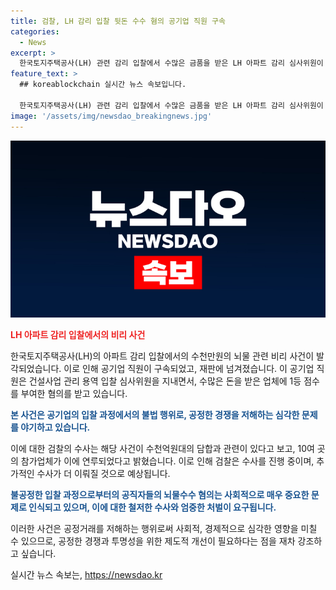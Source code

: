 ```yaml
---
title: 검찰, LH 감리 입찰 뒷돈 수수 혐의 공기업 직원 구속
categories:
  - News
excerpt: >
  한국토지주택공사(LH) 관련 감리 입찰에서 수많은 금품을 받은 LH 아파트 감리 심사위원이 구속 상태에 재판에 넘어갔다. 이 직원은 뇌물을 받고 참가업체에 1등 점수를 부여한 것으로 파악되며, 그 외에도 공무원과 교수 등 4명에 대한 구속영장이 청구되었다. 검찰은 담합 폭로 이후 타겟으로 삼았으며, 공정거래조사부는 제도개선 간담회를 개최하여 종합심사낙찰제 개선책 등을 논의 중이다. CBS노컷뉴스는 제보를 기다리고 있으며, 비리와 부당대우에 대한 정보를 제보할 것을 권고한다.
feature_text: >
  ## koreablockchain 실시간 뉴스 속보입니다.

  한국토지주택공사(LH) 관련 감리 입찰에서 수많은 금품을 받은 LH 아파트 감리 심사위원이 구속 상태에 재판에 넘어갔다. 이 직원은 뇌물을 받고 참가업체에 1등 점수를 부여한 것으로 파악되며, 그 외에도 공무원과 교수 등 4명에 대한 구속영장이 청구되었다. 검찰은 담합 폭로 이후 타겟으로 삼았으며, 공정거래조사부는 제도개선 간담회를 개최하여 종합심사낙찰제 개선책 등을 논의 중이다. CBS노컷뉴스는 제보를 기다리고 있으며, 비리와 부당대우에 대한 정보를 제보할 것을 권고한다.
image: '/assets/img/newsdao_breakingnews.jpg'
---
```


<p><img src="/assets/img/newsdao_breakingnews.jpg" alt="koreablockchain 속보" /></p>

<p><b><span style="color: #ee2323;">LH 아파트 감리 입찰에서의 비리 사건</span></b></p>

<p>한국토지주택공사(LH)의 아파트 감리 입찰에서의 수천만원의 뇌물 관련 비리 사건이 발각되었습니다. 이로 인해 공기업 직원이 구속되었고, 재판에 넘겨졌습니다. 이 공기업 직원은 건설사업 관리 용역 입찰 심사위원을 지내면서, 수많은 돈을 받은 업체에 1등 점수를 부여한 혐의를 받고 있습니다.</p>

<p><b><span style="color: #1a5490;">본 사건은 공기업의 입찰 과정에서의 불법 행위로, 공정한 경쟁을 저해하는 심각한 문제를 야기하고 있습니다.</span></b></p>

<p>이에 대한 검찰의 수사는 해당 사건이 수천억원대의 담합과 관련이 있다고 보고, 10여 곳의 참가업체가 이에 연루되었다고 밝혔습니다. 이로 인해 검찰은 수사를 진행 중이며, 추가적인 수사가 더 이뤄질 것으로 예상됩니다.</p>

<p><b><span style="color: #1a5490;">불공정한 입찰 과정으로부터의 공직자들의 뇌물수수 혐의는 사회적으로 매우 중요한 문제로 인식되고 있으며, 이에 대한 철저한 수사와 엄중한 처벌이 요구됩니다.</span></b></p>

<p>이러한 사건은 공정거래를 저해하는 행위로써 사회적, 경제적으로 심각한 영향을 미칠 수 있으므로, 공정한 경쟁과 투명성을 위한 제도적 개선이 필요하다는 점을 재차 강조하고 싶습니다.</p>
실시간 뉴스 속보는, <a href="https://newsdao.kr" rel="dofollow">https://newsdao.kr</a>


